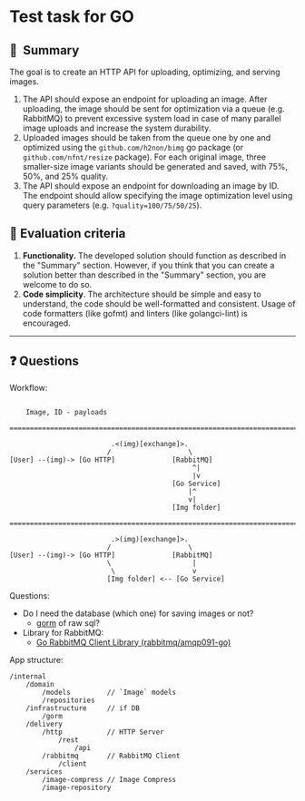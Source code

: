 # Test task for GO

## 👋  Summary

The goal is to create an HTTP API for uploading, optimizing, and serving images.

1. The API should expose an endpoint for uploading an image. After uploading, the image should be sent for optimization via a queue (e.g. RabbitMQ) to prevent excessive system load in case of many parallel image uploads and increase the system durability.
2. Uploaded images should be taken from the queue one by one and optimized using the `github.com/h2non/bimg` go package (or `github.com/nfnt/resize` package). For each original image, three smaller-size image variants should be generated and saved, with 75%, 50%, and 25% quality.
3. The API should expose an endpoint for downloading an image by ID. The endpoint should allow specifying the image optimization level using query parameters (e.g. `?quality=100/75/50/25`).

## 🤔  Evaluation criteria

1. **Functionality.** The developed solution should function as described in the "Summary" section. However, if you think that you can create a solution better than described in the "Summary" section, you are welcome to do so.
2. **Code simplicity**. The architecture should be simple and easy to understand, the code should be well-formatted and consistent. Usage of code formatters (like gofmt) and linters (like golangci-lint) is encouraged.

___

## ❓ Questions

Workflow:

```note

    Image, ID - payloads

====================================================================================

                         .<(img)[exchange]>. 
                        /                   \
[User] --(img)-> [Go HTTP]              [RabbitMQ]
                                             ^|   
                                             |v
                                        [Go Service] 
                                            |^
                                            v|
                                        [Img folder]

====================================================================================

                         .>(img)[exchange]>. 
                        /                   \
[User] --(img)-> [Go HTTP]              [RabbitMQ]
                        \                    |   
                         \                   v
                        [Img folder] <-- [Go Service] 
```

Questions:

* Do I need the database (which one) for saving images or not?
  * [gorm](https://gorm.io/) of raw sql?
* Library for RabbitMQ:
  * [Go RabbitMQ Client Library (rabbitmq/amqp091-go)](https://github.com/rabbitmq/amqp091-go)

App structure:

```note
/internal
    /domain
        /models         // `Image` models
        /repositories
    /infrastructure     // if DB
        /gorm
    /delivery
        /http           // HTTP Server
            /rest
                /api
        /rabbitmq       // RabbitMQ Client
            /client
    /services
        /image-compress // Image Compress
        /image-repository
```
